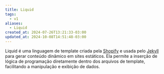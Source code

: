 ```yaml
---
title: Liquid
tags:
  - v1
aliases:
  - Liquid
created_at: 2024-07-26T13:21:33-03:00
updated_at: 2024-10-08T14:51:48-03:00
---
```


Liquid é uma linguagem de template criada pela [Shopify](Shopify.md) e usada pelo [Jekyll](../../../../entrada/2024/07/10/Jekyll.md) para gerar conteúdo dinâmico em sites estáticos. Ela permite a inserção de lógica de programação diretamente dentro dos arquivos de template, facilitando a manipulação e exibição de dados.